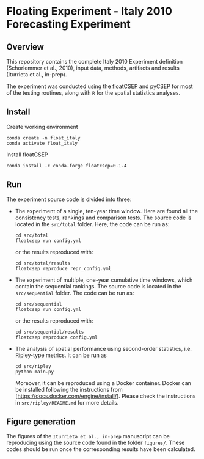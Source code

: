 # Floating Experiment - Italy 2010 Forecasting Experiment


## Overview


This repository contains the complete Italy 2010 Experiment  definition (Schorlemmer et al., 2010), input data, methods, artifacts and results (Iturrieta et al., in-prep).

The experiment was conducted using the [floatCSEP](https://github.com/cseptesting/floatcsep) and [pyCSEP](https://github.com/SCECcode/pycsep) for most of the testing routines, along with `R` for the spatial statistics analyses.


## Install

Create working environment
```
conda create -n float_italy 
conda activate float_italy
```

Install floatCSEP
```
conda install -c conda-forge floatcsep=0.1.4
```


## Run

The experiment source code is divided into three:

* The experiment of a single, ten-year time window. Here are found all the consistency tests, rankings and comparison tests. The source code is located in the `src/total` folder. Here, the code can be run as:

    ```
    cd src/total
    floatcsep run config.yml
    ```
    or the results reproduced with:
    ```
    cd src/total/results
    floatcsep reproduce repr_config.yml
    ```

* The experiment of multiple, one-year cumulative time windows, which contain the sequential rankings. The source code is located in the `src/sequential` folder. The code can be run as:

    ```
    cd src/sequential
    floatcsep run config.yml
    ```
  or the results reproduced with:
    ```
    cd src/sequential/results
    floatcsep reproduce config.yml
    ```


* The analysis of spatial performance using second-order statistics, i.e. Ripley-type metrics. It can be run as

    ```
    cd src/ripley
    python main.py
    ```

    Moreover, it can be reproduced using a Docker container. Docker can be installed following the instructions from [https://docs.docker.com/engine/install/]. Please check the instructions in `src/ripley/README.md` for more details.

## Figure generation

The figures of the `Iturrieta et al., in-prep` manuscript can be reproducing using the source code found in the folder `figures/`. These codes should be run once the corresponding results have been calculated.    

